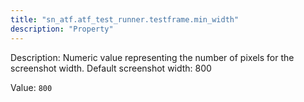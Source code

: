 ```yaml
---
title: "sn_atf.atf_test_runner.testframe.min_width"
description: "Property"
---
```


Description: Numeric value representing the number of pixels for the screenshot width. Default screenshot width: 800

Value: `800`